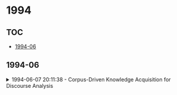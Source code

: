 # 1994

## TOC

- [1994-06](#1994-06)

## 1994-06

<details>

<summary>1994-06-07 20:11:38 - Corpus-Driven Knowledge Acquisition for Discourse Analysis</summary>

- *Stephen Soderland, Wendy Lehnert*

- `9406016v1` - [abs](http://arxiv.org/abs/9406016v1) - [pdf](http://arxiv.org/pdf/cmp-lg/9406016v1)

> The availability of large on-line text corpora provides a natural and promising bridge between the worlds of natural language processing (NLP) and machine learning (ML). In recent years, the NLP community has been aggressively investigating statistical techniques to drive part-of-speech taggers, but application-specific text corpora can be used to drive knowledge acquisition at much higher levels as well. In this paper we will show how ML techniques can be used to support knowledge acquisition for information extraction systems. It is often very difficult to specify an explicit domain model for many information extraction applications, and it is always labor intensive to implement hand-coded heuristics for each new domain. We have discovered that it is nevertheless possible to use ML algorithms in order to capture knowledge that is only implicitly present in a representative text corpus. Our work addresses issues traditionally associated with discourse analysis and intersentential inference generation, and demonstrates the utility of ML algorithms at this higher level of language analysis. The benefits of our work address the portability and scalability of information extraction (IE) technologies. When hand-coded heuristics are used to manage discourse analysis in an information extraction system, months of programming effort are easily needed to port a successful IE system to a new domain. We will show how ML algorithms can reduce this

</details>

